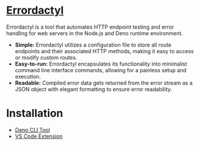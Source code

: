 # [Errordactyl](https://errordactyl.com/)

Errordactyl is a tool that automates HTTP endpoint testing and error handling for web servers in the Node.js and Deno runtime environment.

* **Simple:** Errordactyl utilizes a configuration file to store all route endpoints and their associated HTTP methods, making it easy to access or modify custom routes.
* **Easy-to-run:** Errordactyl encapsulates its functionality into minimalist command line interface commands, allowing for a painless setup and execution. 
* **Readable:** Compiled error data gets returned from the error stream as a JSON object with elegant formatting to ensure error readability. 

# Installation
* [Deno CLI Tool](https://github.com/oslabs-beta/errordactyl/tree/main/deno_cli/)
* [VS Code Extension](https://github.com/oslabs-beta/errordactyl/tree/main/vscode_extension/)
